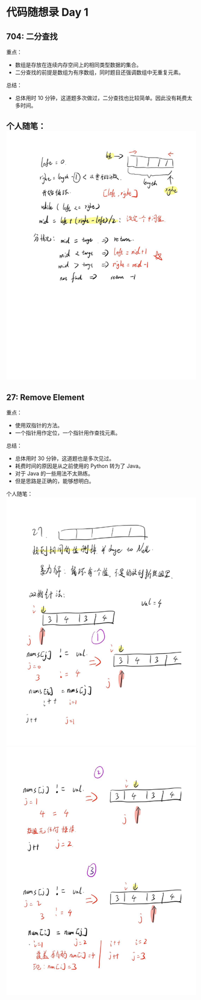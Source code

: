 # 代码随想录 Day 1

## 704: 二分查找

重点：
- 数组是存放在连续内存空间上的相同类型数据的集合。
- 二分查找的前提是数组为有序数组，同时题目还强调数组中无重复元素。

总结：
- 总体用时 10 分钟，这道题多次做过，二分查找也比较简单。因此没有耗费太多时间。

个人随笔：
![二分查找](images/day1二分查找.jpeg)
---

## 27: Remove Element

重点：
- 使用双指针的方法。
- 一个指针用作定位，一个指针用作查找元素。

总结：
- 总体用时 30 分钟，这道题也是多次见过。
- 耗费时间的原因是从之前使用的 Python 转为了 Java。
- 对于 Java 的一些用法不太熟练。
- 但是思路是正确的，能够想明白。

个人随笔：
![双指针](images/day1双指针1.jpeg)
![双指针](images/day1双指针2.jpeg)

